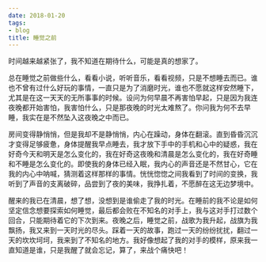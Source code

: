 ```yaml
---
date: 2018-01-20
tags:
- blog
title: 睡觉之前
---
```


时间越来越紧张了，我不知道在期待什么，可能是真的想家了。
<!--more-->
总在睡觉之前做些什么，看看小说，听听音乐，看看视频，只是不想睡去而已。谁也不曾有过什么好玩的事情，一直只是为了消磨时光，谁也不愿就这样安然睡下，尤其是在这一天天的无所事事的时候。设问为何早晨不再害怕早起，只是因为我连夜晚都开始害怕，我害怕什么，只是那夜晚的时光太难熬了。你问我为何不去早睡，我实在是不然坠入这夜晚之中而已。

房间变得静悄悄，但是我却不是静悄悄，内心在躁动，身体在翻滚。直到昏昏沉沉才变得足够疲惫，身体提醒我早点睡去，我才放下手中的手机和心中的疑惑，我在好奇今天和明天是怎么变化的，我在好奇这夜晚和清晨是怎么变化的，我在好奇睡和不睡是怎么变化的。即使我的身体已经入眠，我内心的声音还是不然甘心，它在我的内心中呐喊，猜测着这样那样的事情。恍恍惚惚之间我看到了时间的变换，我听到了声音的支离破碎，品尝到了夜的美味，我挣扎着，不愿醉在这无边梦境中。

醒来的我已在清晨，想了想，没想到是谁偷走了我的时光。在睡前的我不论是如何坚定信念想要探索如何睡觉，最后都会败在不知名的对手上，我与这对手打过数个回合，只能期待着它的下次到来。夜晚之后，睡觉之前，战歌为我升起，战旗为我飘扬，我又来到一天时光的尽头。踩着一天的故事，跑过一天的纷纷扰扰，翻过一天的坎坎坷坷，我来到了不知名的地方。我好像想起了我的对手的模样，原来我一直知道是谁，只是我醒了就会忘记，算了，来战个痛快吧！